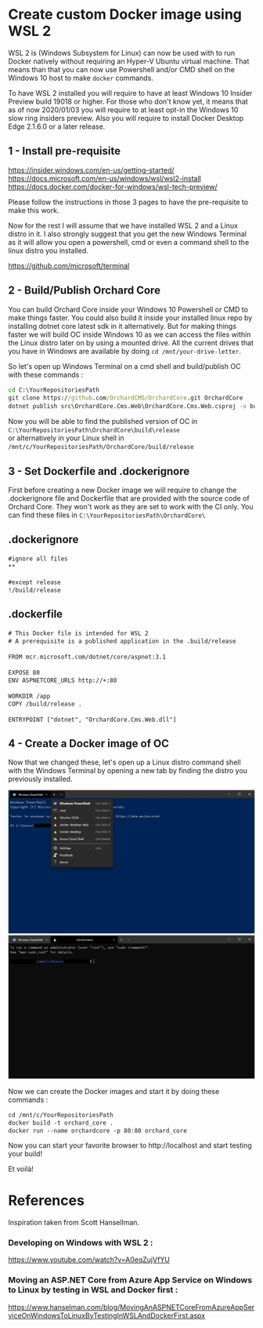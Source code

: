 # Create custom Docker image using WSL 2

WSL 2 is (Windows Subsystem for Linux) can now be used with to run Docker natively without requiring an Hyper-V Ubuntu virtual machine. That means than that you can now use Powershell and/or CMD shell on the Windows 10 host to make `docker` commands.

To have WSL 2 installed you will require to have at least Windows 10 Insider Preview build 19018 or higher. For those who don't know yet, it means that as of now 2020/01/03 you will require to at least opt-in the Windows 10 slow ring insiders preview. Also you will require to install Docker Desktop Edge 2.1.6.0 or a later release.

## 1 - Install pre-requisite

https://insider.windows.com/en-us/getting-started/  
https://docs.microsoft.com/en-us/windows/wsl/wsl2-install  
https://docs.docker.com/docker-for-windows/wsl-tech-preview/  

Please follow the instructions in those 3 pages to have the pre-requisite to make this work.

Now for the rest I will assume that we have installed WSL 2 and a Linux distro in it. I also strongly suggest that you get the new Windows Terminal as it will allow you open a powershell, cmd or even a command shell to the linux distro you installed.

https://github.com/microsoft/terminal

## 2 - Build/Publish Orchard Core

You can build Orchard Core inside your Windows 10 Powershell or CMD to make things faster. You could also build it inside your installed linux repo by installing dotnet core latest sdk in it alternatively. But for making things faster we will build OC inside Windows 10 as we can access the files within the Linux distro later on by using a mounted drive. All the current drives that you have in Windows are available by doing `cd /mnt/your-drive-letter`.

So let's open up Windows Terminal on a cmd shell and build/publish OC with these commands : 

``` cmd
cd C:\YourRepositoriesPath
git clone https://github.com/OrchardCMS/OrchardCore.git OrchardCore
dotnet publish src\OrchardCore.Cms.Web\OrchardCore.Cms.Web.csproj -o build\release -c release
```

Now you will be able to find the published version of OC in `C:\YourRepositoriesPath\OrchardCore\build\release`  
or alternatively in your Linux shell in
`/mnt/c/YourRepositoriesPath/OrchardCore/build/release`  

## 3 - Set Dockerfile and .dockerignore

First before creating a new Docker image we will require to change the .dockerignore file and Dockerfile that are provided with the source code of Orchard Core. They won't work as they are set to work with the CI only. You can find these files in `C:\YourRepositoriesPath\OrchardCore\`

## .dockerignore

```
#ignore all files
**

#except release
!/build/release
```

## .dockerfile

```
# This Docker file is intended for WSL 2
# A prerequisite is a published application in the .build/release  

FROM mcr.microsoft.com/dotnet/core/aspnet:3.1

EXPOSE 80
ENV ASPNETCORE_URLS http://+:80

WORKDIR /app
COPY /build/release .

ENTRYPOINT ["dotnet", "OrchardCore.Cms.Web.dll"]
```

## 4 - Create a Docker image of OC

Now that we changed these, let's open up a Linux distro command shell with the Windows Terminal by opening a new tab by finding the distro you previously installed.

![image](assets/windows-terminal-1.jpg)
![image](assets/windows-terminal-2.jpg)

Now we can create the Docker images and start it by doing these commands : 

```
cd /mnt/c/YourRepositoriesPath
docker build -t orchard_core .
docker run --name orchardcore -p 80:80 orchard_core
```

Now you can start your favorite browser to http://localhost and start testing your build!

Et voilà! 

# References

Inspiration taken from Scott Hansellman.

### Developing on Windows with WSL 2 :  

https://www.youtube.com/watch?v=A0eqZujVfYU

### Moving an ASP.NET Core from Azure App Service on Windows to Linux by testing in WSL and Docker first :  

https://www.hanselman.com/blog/MovingAnASPNETCoreFromAzureAppServiceOnWindowsToLinuxByTestingInWSLAndDockerFirst.aspx